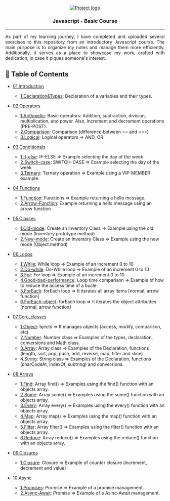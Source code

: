 <p align="center">
  <a href="" rel="noopener">
 <img src="https://coursework.vschool.io/content/images/size/w2000/2016/03/javascript-logo-banner.jpg" alt="Project logo"></a>
</p>

<h3 align="center">Javascript - Basic Course</h3>

---

<p align="justify">As part of my learning journey, I have completed and uploaded several exercises to this repository from an introductory Javascript course. The main purpose is to organize my notes and manage them more efficiently. Additionally, it serves as a place to showcase my work, crafted with dedication, in case it piques someone's interest.
    <br> 
</p>

## 📝 Table of Contents

- [01.Introduction](https://github.com/marc25219/javascript_basics/tree/main/01.Introduction)  
    - [1.Declaration&Types](https://github.com/marc25219/javascript_basics/blob/main/01.Introduction/1.Declaration%26Types.html):  Declaration of a variables and their types.
 
- [02.Operators](https://github.com/marc25219/javascript_basics/tree/main/02.Operators)
    - [1.Arithmetic](https://github.com/marc25219/javascript_basics/blob/main/02.Operators/1.Arithmetic.html):  Basic operators: Addition, subtraction, division, multiplication, and power. Also, Increment and decrement operations (PRE-POST).
    - [2.Comparison](https://github.com/marc25219/javascript_basics/blob/main/02.Operators/2.Comparison.html):  Comparison (difference between == and ===)
    - [3.Logical](https://github.com/marc25219/javascript_basics/blob/main/02.Operators/3.Logical.html):  Logical operators => AND, OR
- [03.Conditionals](https://github.com/marc25219/javascript_basics/tree/main/03.Conditionals)
    - [1.If-else](https://github.com/marc25219/javascript_basics/blob/main/03.Conditionals/1.If-else.html):  IF-ELSE => Example selecting the day of the week 
    - [2.Switch-case](https://github.com/marc25219/javascript_basics/blob/main/03.Conditionals/2.Switch-case.html):  SWITCH-CASE => Example selecting the day of the week
    - [3.Ternary](https://github.com/marc25219/javascript_basics/blob/main/03.Conditionals/3.Ternary.html):  Ternary operation => Example using a VIP-MEMBER example.
- [04.Functions](https://github.com/marc25219/javascript_basics/tree/main/04.Functions)
    - [1.Function](https://github.com/marc25219/javascript_basics/blob/main/04.Functions/1.Function.html):  Functions => Example returning a hello message.
    - [2.Arrow-Function](https://github.com/marc25219/javascript_basics/blob/main/04.Functions/2.Arrow-Function.html):  Example returning a hello message using an arrow function
- [05.Classes](https://github.com/marc25219/javascript_basics/tree/main/05.Classes)
    - [1.Old-mode](https://github.com/marc25219/javascript_basics/blob/main/05.Classes/1.old-mode.html):  Create an Inventory Class => Example using the old mode (Inventory.prototype.method)
    - [2.New-mode](https://github.com/marc25219/javascript_basics/blob/main/05.Classes/2.new-mode.html):  Create an Inventory Class => Example using the new mode (Object.method)
- [06.Loops](https://github.com/marc25219/javascript_basics/tree/main/06.Loops)
    - [1.While](https://github.com/marc25219/javascript_basics/blob/main/06.Loops/1.while.html):  While loop => Example of an increment 0 to 10
    - [2.Do-while](https://github.com/marc25219/javascript_basics/blob/main/06.Loops/2.do-while.html):  Do-While loop => Example of an increment 0 to 10
    - [3.For](https://github.com/marc25219/javascript_basics/blob/main/06.Loops/3.for.html):  For loop => Example of an increment 0 to 10
    - [4.Good-bad-performance](https://github.com/marc25219/javascript_basics/blob/main/06.Loops/4.good-bad-performance.html):  Loop time comparison => Example of how to reduce the access time of a bucle.
    - [5.ForEach](https://github.com/marc25219/javascript_basics/blob/main/06.Loops/5.forEach.html):  forEach loop => It iterates all array items [normal, arrow function]
    - [6.ForEach-object](https://github.com/marc25219/javascript_basics/blob/main/06.Loops/6.forEach-object.html):  forEach loop => It iterates the object attributtes [normal, arrow function]
- [07.Core_classes](https://github.com/marc25219/javascript_basics/tree/main/07.Core_classes)
    - [1.Object](https://github.com/marc25219/javascript_basics/blob/main/07.Core_classes/1.object.html):  bjects => It manages objects (access, modify, comparison, etc)
    - [2.Number](https://github.com/marc25219/javascript_basics/blob/main/07.Core_classes/2.number.html):  Number class => Examples of the types, declaration, conversions and Math class.
    - [3.Array](https://github.com/marc25219/javascript_basics/blob/main/07.Core_classes/3.array.html):  Array class => Examples of the Declaration, functions (length, sort, pop, push, add, reverse, map, filter and slice)
    - [4.String](https://github.com/marc25219/javascript_basics/blob/main/07.Core_classes/4.string.html):  String class => Examples of the Declaration, functions (charCodeAt, indexOf, subtring) and conversions.
- [08.Arrays](https://github.com/marc25219/javascript_basics/tree/main/08.Arrays)
    - [1.Find](https://github.com/marc25219/javascript_basics/blob/main/08.Arrays/1.find.html):  Array find() => Examples using the find() function with an objects array.
    - [2.Some](https://github.com/marc25219/javascript_basics/blob/main/08.Arrays/2.some.html):  Array some() => Examples using the some() function with an objects array.
    - [3.Every](https://github.com/marc25219/javascript_basics/blob/main/08.Arrays/3.every.html):  Array every() => Examples using the every() function with an objects array.
    - [4.Map](https://github.com/marc25219/javascript_basics/blob/main/08.Arrays/4.map.html):  Array map() => Examples using the map() function with an objects array.
    - [5.Filter](https://github.com/marc25219/javascript_basics/blob/main/08.Arrays/5.filter.html):  Array filter() => Examples using the filter() function with an objects array.
    - [6.Reduce](https://github.com/marc25219/javascript_basics/blob/main/08.Arrays/6.reduce.html):  Array reduce() => Examples using the reduce() function with an objects array.
- [09.Closures](https://github.com/marc25219/javascript_basics/tree/main/09.Closures)
    - [1.Closure](https://github.com/marc25219/javascript_basics/blob/main/09.Closures/1.closure.html):  Closure => Example of counter closure (increment, decrement and value)
- [10.Async](https://github.com/marc25219/javascript_basics/tree/main/10.Async)
    - [1.Promises](https://github.com/marc25219/javascript_basics/blob/main/10.Async/1.Promises.html):  Promise => Example of a promise management.
    - [2.Async-Await](https://github.com/marc25219/javascript_basics/blob/main/10.Async/2.Async-Await.html):  Promise => Example of a Asinc-Await management. 
